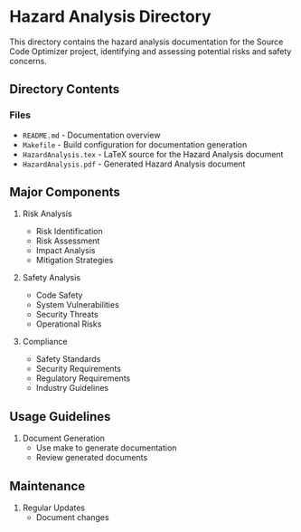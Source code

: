 # Hazard Analysis Directory

This directory contains the hazard analysis documentation for the Source Code Optimizer project, identifying and assessing potential risks and safety concerns.

## Directory Contents

### Files
- `README.md` - Documentation overview
- `Makefile` - Build configuration for documentation generation
- `HazardAnalysis.tex` - LaTeX source for the Hazard Analysis document
- `HazardAnalysis.pdf` - Generated Hazard Analysis document

## Major Components

1. Risk Analysis
   - Risk Identification
   - Risk Assessment
   - Impact Analysis
   - Mitigation Strategies

2. Safety Analysis
   - Code Safety
   - System Vulnerabilities
   - Security Threats
   - Operational Risks

3. Compliance
   - Safety Standards
   - Security Requirements
   - Regulatory Requirements
   - Industry Guidelines

## Usage Guidelines

1. Document Generation
   - Use make to generate documentation
   - Review generated documents

## Maintenance

1. Regular Updates
   - Document changes